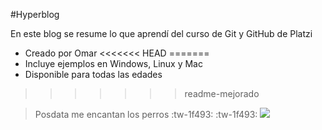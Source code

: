 #Hyperblog

En este blog se resume lo que aprendí del curso de Git y GitHub de Platzi

* Creado por Omar
<<<<<<< HEAD
=======
* Incluye ejemplos en Windows, Linux y Mac
* Disponible para todas las edades
>>>>>>> readme-mejorado

>Posdata me encantan los perros :tw-1f493: :tw-1f493:
![](http://www.fiapbt.net/fotosbuenas_archivos/image307.jpg)

